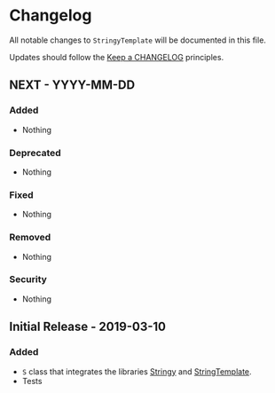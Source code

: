 # Changelog

All notable changes to `StringyTemplate` will be documented in this file.

Updates should follow the [Keep a CHANGELOG](http://keepachangelog.com/) principles.

## NEXT - YYYY-MM-DD

### Added
- Nothing

### Deprecated
- Nothing

### Fixed
- Nothing

### Removed
- Nothing

### Security
- Nothing

## Initial Release - 2019-03-10

### Added
- `S` class that integrates the libraries [Stringy](https://github.com/danielstjules/Stringy) and [StringTemplate](https://github.com/nicmart/StringTemplate).
- Tests
